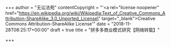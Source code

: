 +++
author = "无讼法苑"
contentCopyright = "'<a rel=\"license noopener\" href=\"https://en.wikipedia.org/wiki/Wikipedia:Text_of_Creative_Commons_Attribution-ShareAlike_3.0_Unported_License\" target=\"_blank\">Creative Commons Attribution-ShareAlike License</a>'"
date = "2018-11-28T08:25:17+00:00"
draft = true
title = "拼多多商业模式研究【网络转载】"

+++
